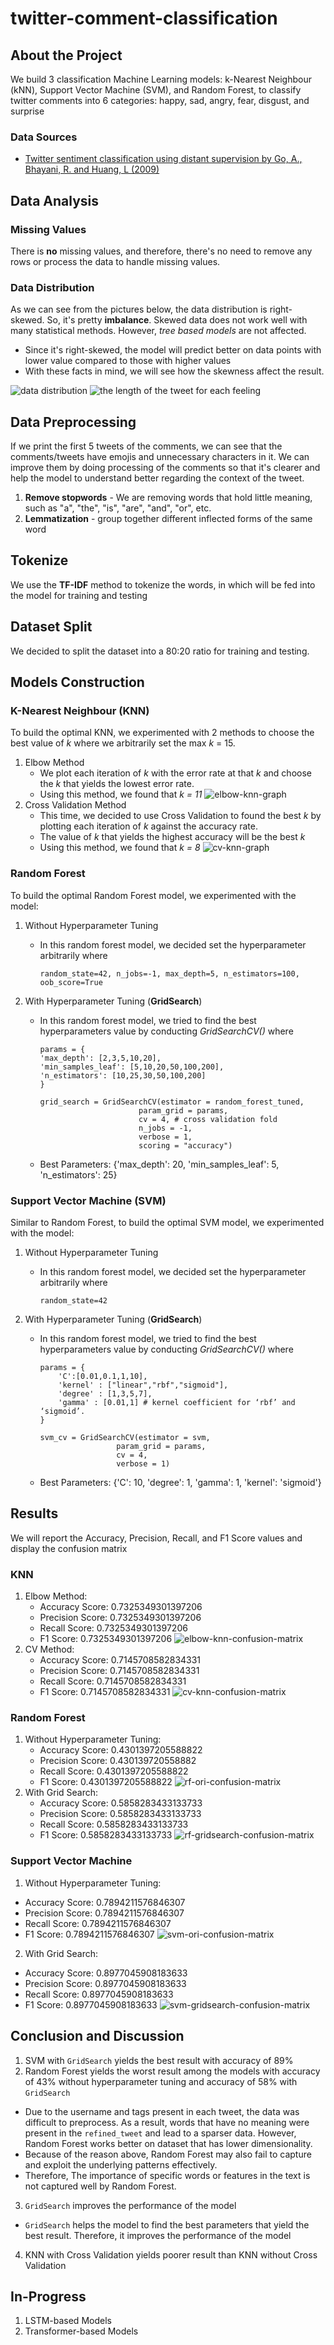 # twitter-comment-classification

## About the Project

We build 3 classification Machine Learning models: k-Nearest Neighbour (kNN), Support Vector Machine (SVM), and Random Forest, to classify twitter comments into 6 categories: happy, sad, angry, fear, disgust, and surprise

### Data Sources

- [Twitter sentiment classification using distant supervision by Go, A., Bhayani, R. and Huang, L (2009)](https://www-cs.stanford.edu/people/alecmgo/papers/TwitterDistantSupervision09.pdf)

## Data Analysis

### Missing Values

There is **no** missing values, and therefore, there's no need to remove any rows or process the data to handle missing values.

### Data Distribution

As we can see from the pictures below, the data distribution is right-skewed. So, it's pretty **imbalance**. Skewed data does not work well with many statistical methods. However, _tree based models_ are not affected.

- Since it's right-skewed, the model will predict better on data points with lower value compared to those with higher values
- With these facts in mind, we will see how the skewness affect the result.

![data distribution](https://github.com/alvionna/twitter-comment-classification/blob/main/images/data-dist.png)
![the length of the tweet for each feeling](https://github.com/alvionna/twitter-comment-classification/blob/main/images/feeling-length.png)

## Data Preprocessing

If we print the first 5 tweets of the comments, we can see that the comments/tweets have emojis and unnecessary characters in it.
We can improve them by doing processing of the comments so that it's clearer and help the model to understand better regarding the context of the tweet.

1. **Remove stopwords** - We are removing words that hold little meaning, such as "a", "the", "is", "are", "and", "or", etc.
2. **Lemmatization** - group together different inflected forms of the same word

## Tokenize

We use the **TF-IDF** method to tokenize the words, in which will be fed into the model for training and testing

## Dataset Split

We decided to split the dataset into a 80:20 ratio for training and testing.

## Models Construction

### K-Nearest Neighbour (KNN)

To build the optimal KNN, we experimented with 2 methods to choose the best value of _k_ where we arbitrarily set the max _k_ = 15.

1. Elbow Method
   - We plot each iteration of _k_ with the error rate at that _k_ and choose the _k_ that yields the lowest error rate.
   - Using this method, we found that _k = 11_
     ![elbow-knn-graph](https://github.com/alvionna/twitter-comment-classification/blob/main/images/knn-elbow.png)
2. Cross Validation Method
   - This time, we decided to use Cross Validation to found the best _k_ by plotting each iteration of _k_ against the accuracy rate.
   - The value of _k_ that yields the highest accuracy will be the best _k_
   - Using this method, we found that _k = 8_
     ![cv-knn-graph](https://github.com/alvionna/twitter-comment-classification/blob/main/images/knn-cv.png)

### Random Forest

To build the optimal Random Forest model, we experimented with the model:

1. Without Hyperparameter Tuning
   - In this random forest model, we decided set the hyperparameter arbitrarily where
     ```
     random_state=42, n_jobs=-1, max_depth=5, n_estimators=100, oob_score=True
     ```
2. With Hyperparameter Tuning (**GridSearch**)

   - In this random forest model, we tried to find the best hyperparameters value by conducting _GridSearchCV()_ where

     ```
     params = {
     'max_depth': [2,3,5,10,20],
     'min_samples_leaf': [5,10,20,50,100,200],
     'n_estimators': [10,25,30,50,100,200]
     }

     grid_search = GridSearchCV(estimator = random_forest_tuned,
                           param_grid = params,
                           cv = 4, # cross validation fold
                           n_jobs = -1,
                           verbose = 1,
                           scoring = "accuracy")
     ```

   - Best Parameters: {'max_depth': 20, 'min_samples_leaf': 5, 'n_estimators': 25}

### Support Vector Machine (SVM)

Similar to Random Forest, to build the optimal SVM model, we experimented with the model:

1. Without Hyperparameter Tuning
   - In this random forest model, we decided set the hyperparameter arbitrarily where
     ```
     random_state=42
     ```
2. With Hyperparameter Tuning (**GridSearch**)

   - In this random forest model, we tried to find the best hyperparameters value by conducting _GridSearchCV()_ where

     ```
     params = {
         'C':[0.01,0.1,1,10],
         'kernel' : ["linear","rbf","sigmoid"],
         'degree' : [1,3,5,7],
         'gamma' : [0.01,1] # kernel coefficient for ‘rbf’ and ‘sigmoid’.
     }

     svm_cv = GridSearchCV(estimator = svm,
                      param_grid = params,
                      cv = 4,
                      verbose = 1)
     ```

   - Best Parameters: {'C': 10, 'degree': 1, 'gamma': 1, 'kernel': 'sigmoid'}

## Results

We will report the Accuracy, Precision, Recall, and F1 Score values and display the confusion matrix

### KNN

1. Elbow Method:
   - Accuracy Score: 0.7325349301397206
   - Precision Score: 0.7325349301397206
   - Recall Score: 0.7325349301397206
   - F1 Score: 0.7325349301397206
     ![elbow-knn-confusion-matrix](https://github.com/alvionna/twitter-comment-classification/blob/main/images/knn_elbow_cm.png)
2. CV Method:
   - Accuracy Score: 0.7145708582834331
   - Precision Score: 0.7145708582834331
   - Recall Score: 0.7145708582834331
   - F1 Score: 0.7145708582834331
     ![cv-knn-confusion-matrix](https://github.com/alvionna/twitter-comment-classification/blob/main/images/knn_cv_cm.png)

### Random Forest

1. Without Hyperparameter Tuning:
   - Accuracy Score: 0.4301397205588822
   - Precision Score: 0.430139720558882
   - Recall Score: 0.4301397205588822
   - F1 Score: 0.4301397205588822
     ![rf-ori-confusion-matrix](https://github.com/alvionna/twitter-comment-classification/blob/main/images/rf_ori_cm.png)
2. With Grid Search:
   - Accuracy Score: 0.5858283433133733
   - Precision Score: 0.5858283433133733
   - Recall Score: 0.5858283433133733
   - F1 Score: 0.5858283433133733
     ![rf-gridsearch-confusion-matrix](https://github.com/alvionna/twitter-comment-classification/blob/main/images/rf_gridsearch_cm.png)

### Support Vector Machine

1. Without Hyperparameter Tuning:

- Accuracy Score: 0.7894211576846307
- Precision Score: 0.7894211576846307
- Recall Score: 0.7894211576846307
- F1 Score: 0.7894211576846307
  ![svm-ori-confusion-matrix](https://github.com/alvionna/twitter-comment-classification/blob/main/images/svm_ori_cm.png)

2. With Grid Search:

- Accuracy Score: 0.8977045908183633
- Precision Score: 0.8977045908183633
- Recall Score: 0.8977045908183633
- F1 Score: 0.8977045908183633
  ![svm-gridsearch-confusion-matrix](https://github.com/alvionna/twitter-comment-classification/blob/main/images/svm_gridsearch_cm.png)

## Conclusion and Discussion

1. SVM with `GridSearch` yields the best result with accuracy of 89%
2. Random Forest yields the worst result among the models with accuracy of 43% without hyperparameter tuning and accuracy of 58% with `GridSearch`

- Due to the username and tags present in each tweet, the data was difficult to preprocess. As a result, words that have no meaning were present in the `refined_tweet` and lead to a sparser data. However, Random Forest works better on dataset that has lower dimensionality.
- Because of the reason above, Random Forest may also fail to capture and exploit the underlying patterns effectively.
- Therefore, The importance of specific words or features in the text is not captured well by Random Forest.

3. `GridSearch` improves the performance of the model

- `GridSearch` helps the model to find the best parameters that yield the best result. Therefore, it improves the performance of the model

4. KNN with Cross Validation yields poorer result than KNN without Cross Validation

## In-Progress

1. LSTM-based Models
2. Transformer-based Models
